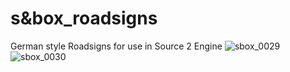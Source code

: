 # s&box_roadsigns
German style Roadsigns for use in Source 2 Engine
![sbox_0029](https://user-images.githubusercontent.com/88790023/160261431-130f0f51-70ed-4355-a5fb-2710058a3307.jpg)
![sbox_0030](https://user-images.githubusercontent.com/88790023/160261437-127ca0a8-a55c-4c93-8196-2f4db8ba0155.jpg)
